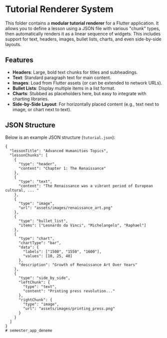 # Tutorial Renderer System

This folder contains a **modular tutorial renderer** for a Flutter application. It allows you to define a lesson using a JSON file with various "chunk" types, then automatically renders it as a linear sequence of widgets. This includes support for text, headers, images, bullet lists, charts, and even side-by-side layouts.

## Features

- **Headers**: Large, bold text chunks for titles and subheadings.
- **Text**: Standard paragraph text for main content.
- **Images**: Load from Flutter assets (or can be extended to network URLs).
- **Bullet Lists**: Display multiple items in a list format.
- **Charts**: Stubbed as placeholders here, but easy to integrate with charting libraries.
- **Side-by-Side Layout**: For horizontally placed content (e.g., text next to image, or chart next to text).

## JSON Structure

Below is an example JSON structure (`tutorial.json`):

```jsonc
{
  "lessonTitle": "Advanced Humanities Topics",
  "lessonChunks": [
    {
      "type": "header",
      "content": "Chapter 1: The Renaissance"
    },
    {
      "type": "text",
      "content": "The Renaissance was a vibrant period of European cultural, ... "
    },
    {
      "type": "image",
      "url": "assets/images/renaissance_art.png"
    },
    {
      "type": "bullet_list",
      "items": ["Leonardo da Vinci", "Michelangelo", "Raphael"]
    },
    {
      "type": "chart",
      "chartType": "bar",
      "data": {
        "labels": ["1500", "1550", "1600"],
        "values": [10, 25, 40]
      },
      "description": "Growth of Renaissance Art Over Years"
    },
    {
      "type": "side_by_side",
      "leftChunk": {
        "type": "text",
        "content": "Printing press revolution..."
      },
      "rightChunk": {
        "type": "image",
        "url": "assets/images/printing_press.png"
      }
    }
  ]
}
# semester_app_deneme
